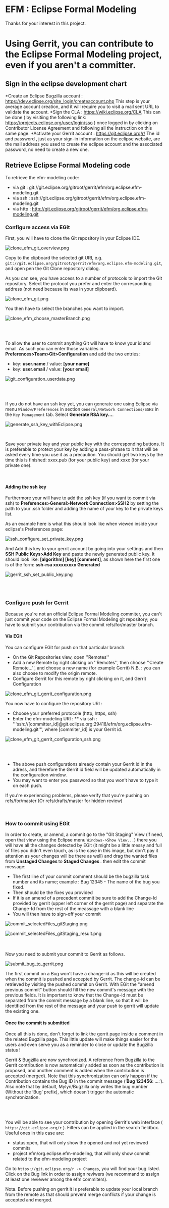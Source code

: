 # EFM : Eclipse Formal Modeling

Thanks for your interest in this project.


# Using Gerrit, you can contribute to the Eclipse Formal Modeling project, even if you aren't a committer.


## Sign in the eclipse development chart

*Create an Eclipse Bugzilla account : https://dev.eclipse.org/site_login/createaccount.php
This step is your average account creation, and it will require you to visit a mail sent URL to validate the account.
*Sign the CLA :  https://wiki.eclipse.org/CLA
This can be done ( by visitiing the following link: https://projects.eclipse.org/user/login/sso ) once logged in by clicking on Contributor License Agreement and following all the instruction on this same page.
*Activate your Gerrit account : https://git.eclipse.org/r/
The id and password , just as your sign-in information on the eclipse website, are the mail address you used to create the eclipse account and the associated password, no need to create a new one.



## Retrieve Eclipse Formal Modeling code

To retrieve the efm-modeling code:

* via git : git://git.eclipse.org/gitroot/gerrit/efm/org.eclipse.efm-modeling.git
* via ssh : ssh://git.eclipse.org/gitroot/gerrit/efm/org.eclipse.efm-modeling.git
* via http : http://git.eclipse.org/gitroot/gerrit/efm/org.eclipse.efm-modeling.git

### Configure access via EGit

First, you will have to clone the Git repository in your Eclipse IDE.

![clone_efm_git_overview.png](image/clone_efm_git_overview.png "eGit Repository Overview")

Copy to the clipboard the selected git URI, e.g.
`git://git.eclipse.org/gitroot/gerrit/efm/org.eclipse.efm-modeling.git`,
and open pen the Git Clone repository dialog.

As you can see, you have access to a number of protocols to import the Git repository. Select the protocol you prefer and enter the corresponding address (not need because its was in your clipboard).

![clone_efm_git.png](image/clone_efm_git.png "Git Clone Repository Dialog")

You then have to select the branches you want to import.

![clone_efm_choose_masterBranch.png](image/clone_efm_choose_masterBranch.png "Select Master Branch")


<br /><br />

To allow the user to commit anything Git will have to know your id and email. As such you can enter those variables in <b>Preferences>Team>Git>Configuration</b> and add the two entries:
* key: <b>user.name</b> / value: <b>[your name]</b>
* key: <b>user.email</b> / value: <b>[your email]</b>

![git_configuration_userdata.png](image/git_configuration_userdata.png "Eclipse Preferences Git Configuration section")

<br /><br />

If you do not have an ssh key yet, you can generate one using Eclipse via menu `Window/Preferences` in section `General/Network Connections/SSH2` in the `Key Management` tab. Select **Generate RSA key...**.

![generate_ssh_key_withEclipse.png](image/generate_ssh_key_withEclipse.png "Eclipse Preferences SSH2; Key Management tab")

<br />

Save your private key and your public key with the corresponding buttons. It is preferable to protect your key by adding a pass-phrase to it that will be asked every time you use it as a precaution. You should get two keys by the time this is finished: xxxx.pub (for your public key) and xxxx (for your private one).

<br />

#### Adding the ssh key

Furthermore your will have to add the ssh key (if you want to commit via ssh) to <b>Preferences>General>Network Connection>SSH2</b> by setting the path to your .ssh folder and adding the name of your key to the private keys list.

As an example here is what this should look like when viewed inside your eclipse's Preferences page:

![ssh_configure_set_private_key.png](image/ssh_configure_set_private_key.png "Eclipse Preferences SSH2, General tab")


And Add this key to your gerrit account by going into your settings and then <b>SSH Public Keys>Add Key</b> and paste the newly generated public key. It should look like: <b>[algorithm] [key] [comment]</b>, as shown here the first one is of the form: <b>ssh-rsa xxxxxxxxx Generated</b>

![gerrit_ssh_set_public_key.png](image/gerrit_ssh_set_public_key.png "Eclipse Gerrit Settings")

<br /><br />

### Configure push for Gerrit

Because  you're not an official Eclipse Formal Modeling commiter, you can't just commit your code on the Eclipse Formal Modeling git repository; you have to submit your contribution via the commit refs/for/master branch.


#### Via EGit
You can configure EGit for push on that particular branch:

* On the Git Repositories view, open ''Remotes''
* Add a new Remote by right clicking on ''Remotes'', then choose ''Create Remote...'', and choose a new name (for example Gerrit)
N.B. : you can also choose to modify the origin remote.
* Configure Gerrit for this remote by right clicking on it, and Gerrit Configuration

![clone_efm_git_gerrit_configuration.png](image/clone_efm_git_gerrit_configuration.png "Gerrit Configuration...")

You now have to configure the repository URI :
* Choose your preferred protocole (http, https, ssh)
* Enter the efm-modeling URI :
** via ssh : '''ssh://[committer_id]@git.eclipse.org:29418/efm/org.eclipse.efm-modeling.git''', where [commiter_id] is your Gerrit id.

![clone_efm_git_gerrit_configuration_ssh.png](image/clone_efm_git_gerrit_configuration_ssh.png "Gerrit Configuration dialog")

<br /><br />

* The above push configurations already contain your Gerrit id in the adress, and therefore the Gerrit id field will be updated automatically in the configuration window.
* You may want to enter you password so that you won't have to type it on each push.

If you're experiencing problems, please verify that you're pushing on refs/for/master (Or refs/drafts/master for hidden review)

<br />


### How to commit using EGit

In order to create, or amend, a commit go to the "Git Staging" View (if need, open that view using the Eclipse menu `Windows->Show View...`) there you will have all the changes detected by EGit (it might be a little messy and full of files you didn't even touch, as is the case in this image, but don't pay it attention as your changes will be there as well) and drag the wanted files from <b> Unstaged Changes </b> to <b> Staged Changes </b>. then edit the commit message:
* The first line of your commit comment should be the bugzilla task number and its name; example : Bug 12345 - The name of the bug you fixed.
* Then should be the fixes you provided
* If it is an amend of a precedent commit be sure to add the Change-Id provided by gerrit (upper left corner of the gerrit page) and separate the Change-Id from the rest of the meassage with a blank line
* You will then have to sign-off your commit

![commit_selectedFiles_gitStaging.png](image/commit_selectedFiles_gitStaging.png "Git Stagging")

![commit_selectedFiles_gitStaging_result.png](image/commit_selectedFiles_gitStaging_result.png "Git Stagging Result")

<br /><br />
Now you need to submit your commit to Gerrit as follows.

![submit_bug_to_gerrit.png](image/submit_bug_to_gerrit.png "Submit commit to Gerrit")

The first commit on a Bug won't have a change-id as this will be created when the commit is pushed and accepted by Gerrit. The change-id can be retrieved by visiting the pushed commit on Gerrit.
With EGit the "amend previous commit" button should fill the new commit's message with the previous fields. It is important to know that the Change-Id must be separated from the commit message by a blank line, so that it will be identified from the rest of the message and your push to gerrit will update the existing one.

#### Once the commit is submitted

Once all this is done, don't forget to link the gerrit page inside a comment in the related Bugzilla page. This little update will make things easier for the users and even serve you as a reminder to close or update the Bugzilla status !

Gerrit & Bugzilla are now synchronized. A reference from Bugzilla to the Gerrit contribution is now automatically added as soon as the contribution is proposed, and another comment is added when the contribution is accepted (merged). Note that this synchronization can only happen if the Contribution contains the Bug ID in the commit message (‘<b>Bug 123456</b>: ....’). Also note that by default, Mylyn/Bugzilla only writes the bug number (Without the ‘Bug’ prefix), which doesn’t trigger the automatic synchronization.

<br /><br />

You will be able to see your contribution by opening Gerrit's web interface ( `https://git.eclipse.org/r` ). Filters can be applied in the search fieldbox. Useful ones in this case are:
* status:open, that will only show the opened and not yet reviewed commits
* project:efm/org.eclipse.efm-modeling, that will only show commit related to the efm-modeling project

Go to  `https://git.eclipse.org/r -> Changes`, you will find your bug listed. Click on the Bug link in order to assign reviwers (we recommand to assign at least one reviewer among the efm commiters).

Nota. Before pushing on gerrit it is preferable to update your local branch from the remote as that should prevent merge conflicts if your change is accepted and merged.